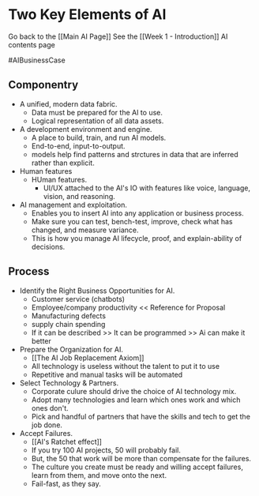 # Two Key Elements of AI

Go back to the [[Main AI Page]]
See the [[Week 1 - Introduction]] AI contents page

#AIBusinessCase 

## Componentry

- A unified, modern data fabric. 
	- Data must be prepared for the AI to use. 
	- Logical representation of all data assets.
- A development environment and engine.
	- A place to build, train, and run AI models.
	- End-to-end, input-to-output.
	- models help find patterns and strctures in data that are inferred rather than explicit.
- Human features
	- HUman features.
		- UI/UX attached to the AI's IO with features like voice, language, vision, and reasoning.
- AI management and exploitation.
	- Enables you to insert AI into any application or business process.
	- Make sure you can test, bench-test, improve, check what has changed, and measure variance.
	- This is how you manage AI lifecycle, proof, and explain-ability of decisions. 

## Process

- Identify the Right Business Opportunities for AI.
	- Customer service (chatbots)
	- Employee/company productivity << Reference for Proposal
	- Manufacturing defects
	- supply chain spending
	- If it can be described >> It can be programmed >> Ai can make it better
- Prepare the Organization for AI.
	- [[The AI Job Replacement Axiom]]
	- All technology is useless without the talent to put it to use
	- Repetitive and manual tasks will be automated
- Select Technology & Partners.
	- Corporate culure should drive the choice of AI technology mix.
	- Adopt many technologies and learn which ones work and which ones don't.
	- Pick and handful of partners that have the skills and tech to get the job done.
- Accept Failures.
	- [[AI's Ratchet effect]]
	- If you try 100 AI projects, 50 will probably fail. 
	- But, the 50 that work will be more than compensate for the failures. 
	- The culture you create must be ready and willing accept failures, learn from them, and move onto the next. 
	- Fail-fast, as they say.